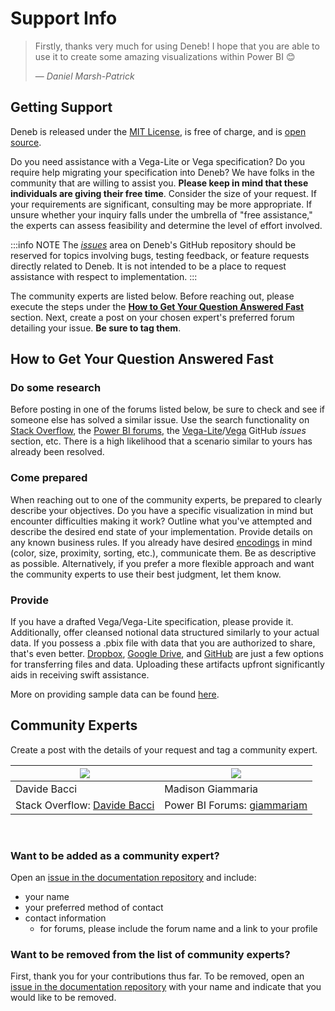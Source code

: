 # Support Info

> Firstly, thanks very much for using Deneb! I hope that you are able to use it to create some amazing visualizations within Power BI 😊
> 
> — *Daniel Marsh-Patrick*

## Getting Support
Deneb is released under the [MIT License](https://en.wikipedia.org/wiki/MIT_License), is free of charge, and is [open source](https://github.com/deneb-viz/deneb).


Do you need assistance with a Vega-Lite or Vega specification? Do you require help migrating your specification into Deneb? We have folks in the community that are willing to assist you. **Please keep in mind that these individuals are giving their free time**. Consider the size of your request. If your requirements are significant, consulting may be more appropriate. If unsure whether your inquiry falls under the umbrella of "free assistance," the experts can assess feasibility and determine the level of effort involved.

:::info NOTE
The [_issues_](https://github.com/deneb-viz/deneb/issues) area on Deneb's GitHub repository should be reserved for topics involving bugs, testing feedback, or feature requests directly related to Deneb. It is not intended to be a place to request assistance with respect to implementation.
:::

The community experts are listed below. Before reaching out, please execute the steps under the **[How to Get Your Question Answered Fast](#how-to-get-your-question-answered-fast)** section. Next, create a post on your chosen expert's preferred forum detailing your issue. **Be sure to tag them**.

## How to Get Your Question Answered Fast

### Do some research

Before posting in one of the forums listed below, be sure to check and see if someone else has solved a similar issue. Use the search functionality on [Stack Overflow](https://stackoverflow.com/), the [Power BI forums](https://community.fabric.microsoft.com/t5/Power-BI-forums/ct-p/powerbi), the [Vega-Lite](https://github.com/vega/vega-lite/issues)/[Vega](https://github.com/vega/vega/) GitHub _issues_ section, etc. There is a high likelihood that a scenario similar to yours has already been resolved.

### Come prepared

When reaching out to one of the community experts, be prepared to clearly describe your objectives. Do you have a specific visualization in mind but encounter difficulties making it work? Outline what you've attempted and describe the desired end state of your implementation. Provide details on any known business rules. If you already have desired [encodings](https://medium.com/@sophiewarnes/whats-visual-encoding-in-data-viz-and-why-is-it-important-7406bc88b4b4) in mind (color, size, proximity, sorting, etc.), communicate them. Be as descriptive as possible. Alternatively, if you prefer a more flexible approach and want the community experts to use their best judgment, let them know.

### Provide

If you have a drafted Vega/Vega-Lite specification, please provide it. Additionally, offer cleansed notional data structured similarly to your actual data. If you possess a .pbix file with data that you are authorized to share, that's even better. [Dropbox](https://www.dropbox.com/), [Google Drive](https://drive.google.com/), and [GitHub](https://github.com/) are just a few options for transferring files and data. Uploading these artifacts upfront significantly aids in receiving swift assistance.

More on providing sample data can be found [here](https://community.powerbi.com/t5/Community-Blog/How-to-provide-sample-data-in-the-Power-BI-Forum/ba-p/963216).

## Community Experts

Create a post with the details of your request and tag a community expert.

<table style={{ border: "none", borderCollapse: "collapse", width: "100%", textAlign: "center" }}>
  <thead>
    <tr>
      <th style={{ padding: "10px" }}><img src="https://media.licdn.com/dms/image/D4E03AQFXzzel_tq1ng/profile-displayphoto-shrink_800_800/0/1669749059995?e=1709164800&v=beta&t=CwfEWW5oeGrTt_3w--qTWqqur9vQAGItZ-G7H4w-EVQ" width={150} height={150} style={{ "-webkit-filter": "grayscale(100%)", "filter": "grayscale(100%)" }} /></th>
      <th style={{ padding: "10px" }}><img src="https://media.licdn.com/dms/image/D4E03AQEqSPLb0Bk5Tg/profile-displayphoto-shrink_800_800/0/1677252858603?e=1709164800&v=beta&t=yh7M69_HmOiMFzfcKbK7_z0a8VZvoj9rNhflbbMaTN0" width={150} height={150} style={{ "-webkit-filter": "grayscale(100%)", "filter": "grayscale(100%)" }} /></th>
    </tr>
  </thead>
  <tbody>
    <tr style={{ backgroundColor: "transparent" }}>
      <td style={{ backgroundColor: "transparent", padding: "10px" }}>Davide Bacci</td>
      <td style={{ backgroundColor: "transparent", padding: "10px" }}>Madison Giammaria</td>
    </tr>
    <tr style={{ backgroundColor: "transparent" }}>
      <td style={{ backgroundColor: "transparent", padding: "10px" }}>Stack Overflow: <a href="https://stackoverflow.com/users/18345037/davide-bacci">Davide Bacci</a></td>
      <td style={{ backgroundColor: "transparent", padding: "10px" }}>Power BI Forums: <a href="https://community.fabric.microsoft.com/t5/user/viewprofilepage/user-id/124852">giammariam</a></td>
    </tr>
  </tbody>
</table>

‎
‎

### Want to be added as a community expert?
Open an [issue in the documentation repository](https://github.åç/deneb-viz/deneb-viz.github.io/issues) and include:
- your name
- your preferred method of contact
- contact information
  - for forums, please include the forum name and a link to your profile

### Want to be removed from the list of community experts?
First, thank you for your contributions thus far. To be removed, open an [issue in the documentation repository](https://github.åç/deneb-viz/deneb-viz.github.io/issues) with your name and indicate that you would like to be removed.
